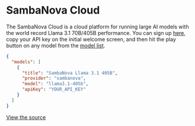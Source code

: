# SambaNova Cloud

The SambaNova Cloud is a cloud platform for running large AI models with the world record Llama 3.1 70B/405B performance. You can sign up [here](https://cloud.sambanova.ai/), copy your API key on the initial welcome screen, and then hit the play button on any model from the [model list](https://community.sambanova.ai/t/quick-start-guide/104).

```json title="config.json"
{
  "models": [
    {
      "title": "SambaNova Llama 3.1 405B",
      "provider": "sambanova",
      "model": "llama3.1-405b",
      "apiKey": "YOUR_API_KEY"
    }
  ]
}
```

[View the source](https://github.com/khulnasoft/devscode/blob/main/core/llm/llms/SambaNova.ts)
